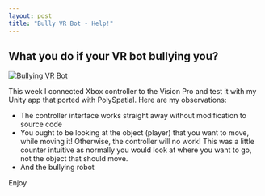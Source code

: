```yaml
---
layout: post
title: "Bully VR Bot - Help!"
---
```

## What you do if your VR bot bullying you?

[![Bullying VR Bot](https://img.youtube.com/vi/ZSRuSmLM6H0/0.jpg)](https://youtu.be/ZSRuSmLM6H0) 

This week I connected Xbox controller to the Vision Pro and test it with my Unity app that ported with PolySpatial. Here are my observations:

- The controller interface works straight away without modification to source code
- You ought to be looking at the object (player) that you want to move, while moving it! Otherwise, the controller will no work! This was a little counter intuitive as normally you would look at where you want to go, not the object that should move.
- And the bullying robot

Enjoy
